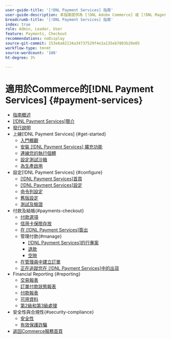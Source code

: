 ```yaml
---
user-guide-title: '[!DNL Payment Services] 指南'
user-guide-description: 本指南提供為 [!DNL Adobe Commerce] 或 [!DNL Magento Open Source] 存放區安裝和設定 [!DNL Payment Services] 的詳細資訊。
breadcrumb-title: '[!DNL Payment Services] 指南'
index: true
role: Admin, Leader, User
feature: Payments, Checkout
recommendations: noDisplay
source-git-commit: 153e6a82134a34737529f4e1a135eb7803b20e05
workflow-type: tm+mt
source-wordcount: '108'
ht-degree: 3%

---
```



# 適用於Commerce的[!DNL Payment Services] {#payment-services}

- [指南概述](guide-overview.md)
- [ [!DNL Payment Services]簡介](overview.md)
- [發行說明](release-notes.md)
- 上線[!DNL Payment Services] {#get-started}
   - [入門概觀](onboard.md)
   - [安裝 [!DNL Payment Services] 擴充功能](install.md)
   - [連線您的執行個體](connect.md)
   - [設定測試沙箱](sandbox.md)
   - [為生產啟用](production.md)
- 設定[!DNL Payment Services] {#configure}
   - [[!DNL Payment Services]首頁](payments-home.md)
   - [[!DNL Payment Services]設定](settings.md)
   - [命令列設定](configure-cli.md)
   - [舊版設定](configure-admin.md)
   - [測試及驗證](test-validate.md)
- 付款及結帳{#payments-checkout}
   - [付款選項](payments-options.md)
   - [信用卡保險存放](vaulting.md)
   - [在 [!DNL Payment Services]簽出](checkout.md)
   - 管理付款{#manage}
      - [ [!DNL Payment Services]的行專案](line-items.md)
      - [退款](refunds.md)
      - [空隙](voids.md)
   - [在管理員中建立訂單](create-order.md)
   - [正在追蹤您在 [!DNL Payment Services]中的出貨](track-shipment.md)
- Financial Reporting {#reporting}
   - [交易報表](transactions.md)
   - [訂單付款狀態報表](order-payment-status.md)
   - [付款報表](payouts.md)
   - [可用資料](data.md)
   - [第2級和第3級處理](levels-card-payment-transactions.md)
- 安全性與合規性{#security-compliance}
   - [安全性](security.md)
   - [有效保護詐騙](fraud-protection.md)
- [返回Commerce服務首頁](https://experienceleague.adobe.com/docs/commerce-merchant-services/user-guides/home.html)
